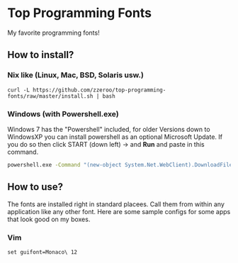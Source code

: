 # Top Programming Fonts

My favorite programming fonts!

## How to install?
### Nix like (Linux, Mac, BSD, Solaris usw.)
`curl -L https://github.com/zzeroo/top-programming-fonts/raw/master/install.sh | bash`

### Windows (with Powershell.exe)
Windows 7 has the "Powershell" included, for older Versions down to WindowsXP you can install powershell as an optional Microsoft Update. 
If you do so then click START (down left) -> and **Run** and paste in this command.
```cmd
powershell.exe -Command "(new-object System.Net.WebClient).DownloadFile('https://github.com/zzeroo/top-programming-fonts/raw/master/install.bat','%temp%\install.bat')";  %temp%\install.bat
```

## How to use?
The fonts are installed right in standard placees. Call them from within any application like any other font.
Here are some sample configs for some apps that look good on my boxes.

### Vim
```viml
set guifont=Monaco\ 12
```



